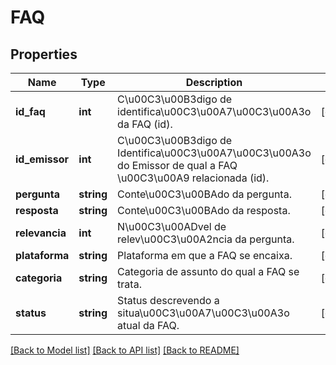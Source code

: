 # FAQ

## Properties
Name | Type | Description | Notes
------------ | ------------- | ------------- | -------------
**id_faq** | **int** | C\u00C3\u00B3digo de identifica\u00C3\u00A7\u00C3\u00A3o da FAQ (id). | [optional] 
**id_emissor** | **int** | C\u00C3\u00B3digo de Identifica\u00C3\u00A7\u00C3\u00A3o do Emissor de qual a FAQ \u00C3\u00A9 relacionada (id). | [optional] 
**pergunta** | **string** | Conte\u00C3\u00BAdo da pergunta. | [optional] 
**resposta** | **string** | Conte\u00C3\u00BAdo da resposta. | [optional] 
**relevancia** | **int** | N\u00C3\u00ADvel de relev\u00C3\u00A2ncia da pergunta. | [optional] 
**plataforma** | **string** | Plataforma em que a FAQ se encaixa. | [optional] 
**categoria** | **string** | Categoria de assunto do qual a FAQ se trata. | [optional] 
**status** | **string** | Status descrevendo a situa\u00C3\u00A7\u00C3\u00A3o atual da FAQ. | [optional] 

[[Back to Model list]](../README.md#documentation-for-models) [[Back to API list]](../README.md#documentation-for-api-endpoints) [[Back to README]](../README.md)


